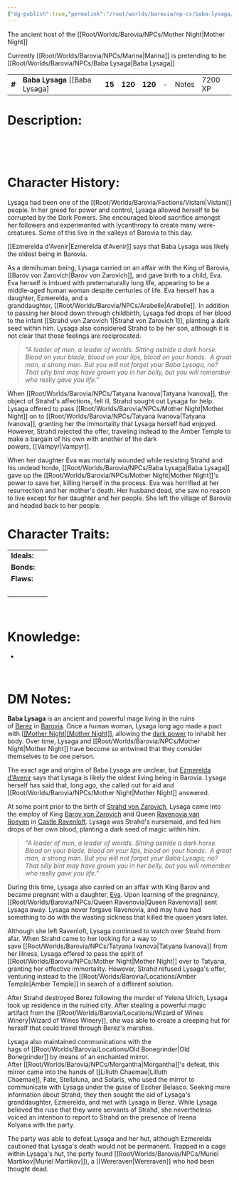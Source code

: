 ```yaml
---
{"dg-publish":true,"permalink":"/root/worlds/barovia/np-cs/baba-lysaga/","tags":["Barovia"]}
---
```



The ancient host of the [[Root/Worlds/Barovia/NPCs/Mother Night\|Mother Night]]

Currently [[Root/Worlds/Barovia/NPCs/Marina\|Marina]] is pretending to be [[Root/Worlds/Barovia/NPCs/Baba Lysaga\|Baba Lysaga]]


|        |                                   |        |         |         |     |       |         |
|--------|-----------------------------------|--------|---------|---------|-----|-------|---------|
| **\#** | **Baba Lysaga** \[\[Baba Lysaga\] | **15** | **120** | **120** | \-  | Notes | 7200 XP |

# **Description:**

 

 

# **Character History:**

Lysaga had been one of the [[Root/Worlds/Barovia/Factions/Vistani\|Vistani]] people. In her greed for power and control, Lysaga allowed herself to be corrupted by the Dark Powers. She encouraged blood sacrifice amongst her followers and experimented with lycanthropy to create many were-creatures. Some of this live in the valleys of Barovia to this day.

[[Ezmerelda d'Avenir\|Ezmerelda d'Avenir]] says that Baba Lysaga was likely the oldest being in Barovia.

As a demihuman being, Lysaga carried on an affair with the King of Barovia, [[Barov von Zarovich\|Barov von Zarovich]], and gave birth to a child, Eva. Eva herself is imbued with preternaturally long life, appearing to be a middle-aged human woman despite centuries of life. Eva herself has a daughter, Ezmerelda, and a granddaughter, [[Root/Worlds/Barovia/NPCs/Arabelle\|Arabelle]]. In addition to passing her blood down through childbirth, Lysaga fed drops of her blood to the infant [[Strahd von Zarovich 1\|Strahd von Zarovich 1]], planting a dark seed within him. Lysaga also considered Strahd to be her son, although it is not clear that those feelings are reciprocated.

> _"A leader of men, a leader of worlds. Sitting astride a dark horse. Blood on your blade, blood on your lips, blood on your hands.  A great man, a strong man. But you will not forget your Baba Lysaga, no?  That silly bint may have grown you in her belly, but you will remember who_ really _gave you life."_


When [[Root/Worlds/Barovia/NPCs/Tatyana Ivanova\|Tatyana Ivanova]], the object of Strahd's affections, fell ill, Strahd sought out Lysaga for help. Lysaga offered to pass [[Root/Worlds/Barovia/NPCs/Mother Night\|Mother Night]] on to [[Root/Worlds/Barovia/NPCs/Tatyana Ivanova\|Tatyana Ivanova]], granting her the immortality that Lysaga herself had enjoyed. However, Strahd rejected the offer, traveling instead to the Amber Temple to make a bargain of his own with another of the dark powers, [[Vampyr\|Vampyr]]. 

When her daughter Eva was mortally wounded while resisting Strahd and his undead horde, [[Root/Worlds/Barovia/NPCs/Baba Lysaga\|Baba Lysaga]] gave up the [[Root/Worlds/Barovia/NPCs/Mother Night\|Mother Night]]'s power to save her, killing herself in the process. Eva was horrified at her resurrection and her mother's death. Her husband dead, she saw no reason to live except for her daughter and her people. She left the village of Barovia and headed back to her people. 

# **Character Traits:** 

|             |     |
|-------------|-----|
| **Ideals:** |     |
| **Bonds:**  |     |
| **Flaws:**  |     |
|             |     |

 

# **Knowledge:**

-    

 

# **DM Notes:**
**Baba Lysaga** is an ancient and powerful mage living in the ruins of [Berez](https://alberons-mistake.fandom.com/wiki/Berez "Berez") in [Barovia](https://alberons-mistake.fandom.com/wiki/Barovia "Barovia"). Once a human woman, Lysaga long ago made a pact with [[[Mother Night\|[Mother Night]]](https://alberons-mistake.fandom.com/wiki/Mother_Night "Mother Night"), allowing the [dark power](https://alberons-mistake.fandom.com/wiki/Dark_Powers_of_Barovia "Dark Powers of Barovia") to inhabit her body. Over time, Lysaga and [[Root/Worlds/Barovia/NPCs/Mother Night\|Mother Night]] have become so entwined that they consider themselves to be one person.

The exact age and origins of Baba Lysaga are unclear, but [Ezmerelda d'Avenir](https://alberons-mistake.fandom.com/wiki/Ezmerelda_d%27Avenir "Ezmerelda d'Avenir") says that Lysaga is likely the oldest living being in Barovia. Lysaga herself has said that, long ago, she called out for aid and [[Root/Worlds/Barovia/NPCs/Mother Night\|Mother Night]] answered.

At some point prior to the birth of [Strahd von Zarovich](https://alberons-mistake.fandom.com/wiki/Strahd_von_Zarovich "Strahd von Zarovich"), Lysaga came into the employ of King [Barov von Zarovich](https://alberons-mistake.fandom.com/wiki/Barov_von_Zarovich "Barov von Zarovich") and Queen [Ravenovia van Roeyen](https://alberons-mistake.fandom.com/wiki/Ravenovia_van_Roeyen "Ravenovia van Roeyen") in [Castle Ravenloft](https://alberons-mistake.fandom.com/wiki/Castle_Ravenloft "Castle Ravenloft"). Lysaga was Strahd's nursemaid, and fed him drops of her own blood, planting a dark seed of magic within him.

> _"A leader of men, a leader of worlds. Sitting astride a dark horse. Blood on your blade, blood on your lips, blood on your hands.  A great man, a strong man. But you will not forget your Baba Lysaga, no?  That silly bint may have grown you in her belly, but you will remember who_ really _gave you life."_

During this time, Lysaga also carried on an affair with King Barov and became pregnant with a daughter, [Eva](https://alberons-mistake.fandom.com/wiki/Eva "Eva"). Upon learning of the pregnancy, [[Root/Worlds/Barovia/NPCs/Queen Ravenovia\|Queen Ravenovia]] sent Lysaga away. Lysaga never forgave Ravenovia, and may have had something to do with the wasting sickness that killed the queen years later.

Although she left Ravenloft, Lysaga continued to watch over Strahd from afar. When Strahd came to her looking for a way to save [[Root/Worlds/Barovia/NPCs/Tatyana Ivanova\|Tatyana Ivanova]] from her illness, Lysaga offered to pass the spirit of [[Root/Worlds/Barovia/NPCs/Mother Night\|Mother Night]] over to Tatyana, granting her effective immortality. However, Strahd refused Lysaga's offer, venturing instead to the [[Root/Worlds/Barovia/Locations/Amber Temple\|Amber Temple]] in search of a different solution.

After Strahd destroyed Berez following the murder of Yelena Ulrich, Lysaga took up residence in the ruined city. After stealing a powerful magic artifact from the [[Root/Worlds/Barovia/Locations/Wizard of Wines Winery\|Wizard of Wines Winery]], she was able to create a creeping hut for herself that could travel through Berez's marshes.

Lysaga also maintained communications with the hags of [[Root/Worlds/Barovia/Locations/Old Bonegrinder\|Old Bonegrinder]] by means of an enchanted mirror. After [[Root/Worlds/Barovia/NPCs/Morgantha\|Morgantha]]'s defeat, this mirror came into the hands of [[Lilluth Chaemae\|Lilluth Chaemae]], Fate, Stellaluna, and Solaris, who used the mirror to communicate with Lysaga under the guise of Escher Belasco. Seeking more information about Strahd, they then sought the aid of Lysaga's granddaughter, Ezmerelda, and met with Lysaga in Berez. While Lysaga believed the ruse that they were servants of Strahd, she nevertheless voiced an intention to report to Strahd on the presence of Ireena Kolyana with the party.

The party was able to defeat Lysaga and her hut, although Ezmerelda cautioned that Lysaga's death would not be permanent. Trapped in a cage within Lysaga's hut, the party found [[Root/Worlds/Barovia/NPCs/Muriel Martikov\|Muriel Martikov]]), a [[Wereraven\|Wereraven]] who had been thought dead.